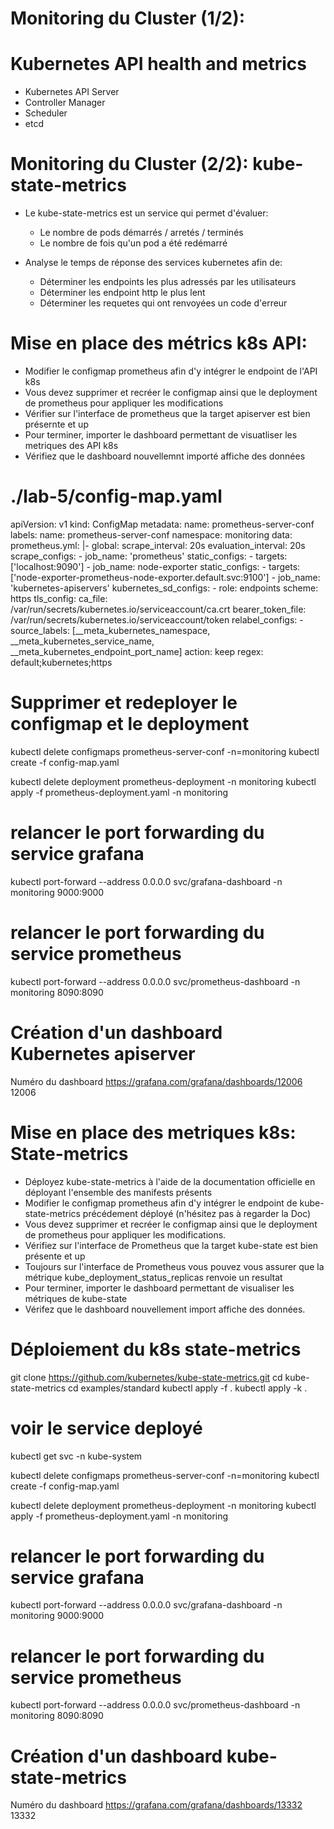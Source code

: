 # Monitoring du Cluster (1/2):
# Kubernetes API health and metrics

- Kubernetes API Server
- Controller Manager
- Scheduler
- etcd

# Monitoring du Cluster (2/2): kube-state-metrics

- Le kube-state-metrics est un service qui permet d'évaluer:
    - Le nombre de pods démarrés / arretés / terminés
    - Le nombre de fois qu'un pod a été redémarré

-  Analyse le temps de réponse des services kubernetes afin de:
    - Déterminer les endpoints les plus adressés par les utilisateurs
    - Déterminer les endpoint http le plus lent
    - Déterminer les requetes qui ont renvoyées un code d'erreur


# Mise en place des métrics k8s API:
- Modifier le configmap prometheus afin d'y intégrer le endpoint de l'API k8s
- Vous devez supprimer et recréer le configmap ainsi que le deployment de prometheus pour appliquer les modifications
- Vérifier sur l'interface de prometheus que la target apiserver est bien présernte et up
- Pour terminer, importer le dashboard permettant de visuatliser les metriques des API k8s
- Vérifiez que le dashboard nouvellemnt importé affiche des données

# ./lab-5/config-map.yaml
apiVersion: v1
kind: ConfigMap
metadata:
  name: prometheus-server-conf
  labels:
    name: prometheus-server-conf
  namespace: monitoring
data:
  prometheus.yml: |-
    global:
      scrape_interval: 20s
      evaluation_interval: 20s
    scrape_configs:
      - job_name: 'prometheus'
        static_configs:
          - targets: ['localhost:9090']
      - job_name: node-exporter
        static_configs:
          - targets: ['node-exporter-prometheus-node-exporter.default.svc:9100']
      - job_name: 'kubernetes-apiservers'
        kubernetes_sd_configs:
        - role: endpoints
        scheme: https
        tls_config:
          ca_file: /var/run/secrets/kubernetes.io/serviceaccount/ca.crt
        bearer_token_file: /var/run/secrets/kubernetes.io/serviceaccount/token
        relabel_configs:
        - source_labels: [__meta_kubernetes_namespace, __meta_kubernetes_service_name, __meta_kubernetes_endpoint_port_name]
          action: keep
          regex: default;kubernetes;https

# Supprimer et redeployer le configmap et le deployment
kubectl delete configmaps prometheus-server-conf -n=monitoring
kubectl create -f config-map.yaml

kubectl delete deployment prometheus-deployment -n monitoring
kubectl apply -f prometheus-deployment.yaml -n monitoring

# relancer le port forwarding du service grafana
kubectl port-forward --address 0.0.0.0 svc/grafana-dashboard -n monitoring 9000:9000

# relancer le port forwarding du service prometheus
kubectl port-forward --address 0.0.0.0 svc/prometheus-dashboard -n monitoring 8090:8090

# Création d'un dashboard Kubernetes apiserver
Numéro du dashboard
https://grafana.com/grafana/dashboards/12006
12006


# Mise en place des metriques k8s: State-metrics
- Déployez kube-state-metrics à l'aide de la documentation officielle en déployant l'ensemble des manifests présents
- Modifier le configmap prometheus afin d'y intégrer le endpoint de kube-state-metrics précédement déployé (n'hésitez pas à regarder la Doc)
- Vous devez supprimer et recréer le configmap ainsi que le deployment de prometheus pour  appliquer les modifications.
- Vérifiez sur l'interface de Prometheus que la target kube-state est bien présente et up
- Toujours sur l'interface de Prometheus vous pouvez vous assurer que la métrique kube_deployment_status_replicas renvoie un resultat
- Pour terminer, importer le dashboard permettant de visualiser les métriques de kube-state
- Vérifez que le dashboard nouvellement import affiche des données.

# Déploiement du k8s state-metrics
git clone https://github.com/kubernetes/kube-state-metrics.git
cd kube-state-metrics
cd examples/standard
kubectl apply -f .
kubectl apply -k .

# voir le service deployé
kubectl get svc -n kube-system

kubectl delete configmaps prometheus-server-conf -n=monitoring
kubectl create -f config-map.yaml

kubectl delete deployment prometheus-deployment -n monitoring
kubectl apply -f prometheus-deployment.yaml -n monitoring

# relancer le port forwarding du service grafana
kubectl port-forward --address 0.0.0.0 svc/grafana-dashboard -n monitoring 9000:9000

# relancer le port forwarding du service prometheus
kubectl port-forward --address 0.0.0.0 svc/prometheus-dashboard -n monitoring 8090:8090


# Création d'un dashboard kube-state-metrics
Numéro du dashboard
https://grafana.com/grafana/dashboards/13332
13332